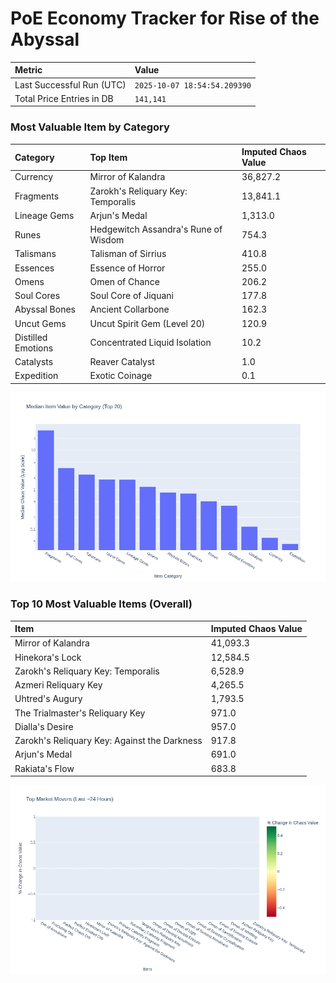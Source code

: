 # PoE Economy Tracker for Rise of the Abyssal

<!-- START_MAINTENANCE -->
| Metric | Value |
|:---|:---|
| Last Successful Run (UTC) | `2025-10-07 18:54:54.209390` |
| Total Price Entries in DB | `141,141` |

<!-- END_MAINTENANCE -->

<!-- START_DATAFRAME_DEBUG -->
<!-- END_DATAFRAME_DEBUG -->

<!-- START_CATEGORY_ANALYSIS -->
### Most Valuable Item by Category
| Category | Top Item | Imputed Chaos Value |
| :--- | :--- | :--- |
| Currency | Mirror of Kalandra | 36,827.2 |
| Fragments | Zarokh's Reliquary Key: Temporalis | 13,841.1 |
| Lineage Gems | Arjun's Medal | 1,313.0 |
| Runes | Hedgewitch Assandra's Rune of Wisdom | 754.3 |
| Talismans | Talisman of Sirrius | 410.8 |
| Essences | Essence of Horror | 255.0 |
| Omens | Omen of Chance | 206.2 |
| Soul Cores | Soul Core of Jiquani | 177.8 |
| Abyssal Bones | Ancient Collarbone | 162.3 |
| Uncut Gems | Uncut Spirit Gem (Level 20) | 120.9 |
| Distilled Emotions | Concentrated Liquid Isolation | 10.2 |
| Catalysts | Reaver Catalyst | 1.0 |
| Expedition | Exotic Coinage | 0.1 |


![Category Analysis Chart](charts/category_analysis.png)
<!-- END_ANALYSIS -->

<!-- START_ANALYSIS -->
### Top 10 Most Valuable Items (Overall)
| Item | Imputed Chaos Value |
| :--- | :--- |
| Mirror of Kalandra | 41,093.3 |
| Hinekora's Lock | 12,584.5 |
| Zarokh's Reliquary Key: Temporalis | 6,528.9 |
| Azmeri Reliquary Key | 4,265.5 |
| Uhtred's Augury | 1,793.5 |
| The Trialmaster's Reliquary Key | 971.0 |
| Dialla's Desire | 957.0 |
| Zarokh's Reliquary Key: Against the Darkness | 917.8 |
| Arjun's Medal | 691.0 |
| Rakiata's Flow | 683.8 |


![Market Movers Chart](charts/market_movers.png)
<!-- END_ANALYSIS -->
